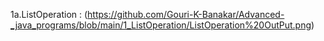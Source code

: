 1a.ListOperation : (https://github.com/Gouri-K-Banakar/Advanced-_java_programs/blob/main/1_ListOperation/ListOperation%20OutPut.png)
